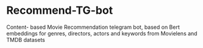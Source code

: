 # Recommend-TG-bot
Content- based Movie Recommendation telegram bot, based on Bert embeddings for genres, directors, actors and keywords from Movielens and TMDB datasets
